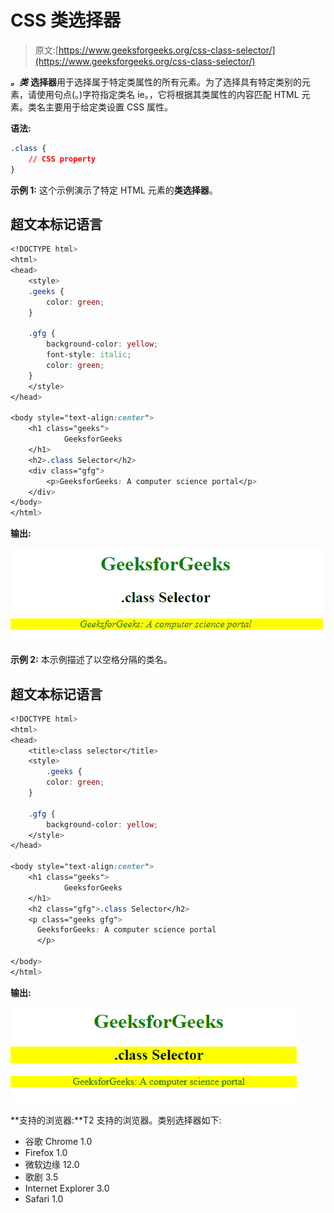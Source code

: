 # CSS 类选择器

> 原文:[https://www.geeksforgeeks.org/css-class-selector/](https://www.geeksforgeeks.org/css-class-selector/)

***。类*** **选择器**用于选择属于特定类属性的所有元素。为了选择具有特定类别的元素，请使用句点(。)字符指定类名 ie。，它将根据其类属性的内容匹配 HTML 元素。类名主要用于给定类设置 CSS 属性。

**语法:**

```css
.class {
    // CSS property
} 
```

**示例 1:** 这个示例演示了特定 HTML 元素的**类选择器**。

## 超文本标记语言

```css
<!DOCTYPE html>
<html>
<head>
    <style>
    .geeks {
        color: green;
    }

    .gfg {
        background-color: yellow;
        font-style: italic;
        color: green;
    }
    </style>
</head>

<body style="text-align:center">
    <h1 class="geeks">
            GeeksforGeeks
    </h1>
    <h2>.class Selector</h2>
    <div class="gfg">
        <p>GeeksforGeeks: A computer science portal</p>
    </div>
</body>
</html>
```

**输出:**

![](img/478a0ae93344048178eea8133814c643.png)

**示例 2:** 本示例描述了以空格分隔的类名。

## 超文本标记语言

```css
<!DOCTYPE html>
<html>
<head>
    <title>class selector</title>
    <style>
        .geeks {
        color: green;
    }

    .gfg {
        background-color: yellow;
    </style>
</head>

<body style="text-align:center">
    <h1 class="geeks">
            GeeksforGeeks
    </h1>
    <h2 class="gfg">.class Selector</h2>
    <p class="geeks gfg"> 
      GeeksforGeeks: A computer science portal 
      </p>

</body>
</html>
```

**输出:**

![](img/375310cf97983c1a0d59ef12dde76e39.png)

**支持的浏览器:**T2 支持的浏览器。类别选择器如下:

*   谷歌 Chrome 1.0
*   Firefox 1.0
*   微软边缘 12.0
*   歌剧 3.5
*   Internet Explorer 3.0
*   Safari 1.0
